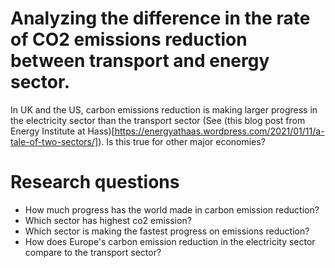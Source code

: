 # Analyzing the difference in the rate of CO2 emissions reduction between transport and energy sector.

In UK and the US, carbon emissions reduction is making larger progress in the electricity sector than the transport sector (See (this blog post from Energy Institute at Hass)[https://energyathaas.wordpress.com/2021/01/11/a-tale-of-two-sectors/]). Is this true for other major economies? 

# Research questions

* How much progress has the world made in carbon emission reduction? 
* Which sector has highest co2 emission? 
* Which sector is making the fastest progress on emissions reduction?
* How does Europe's carbon emission reduction in the electricity sector compare to the transport sector?
